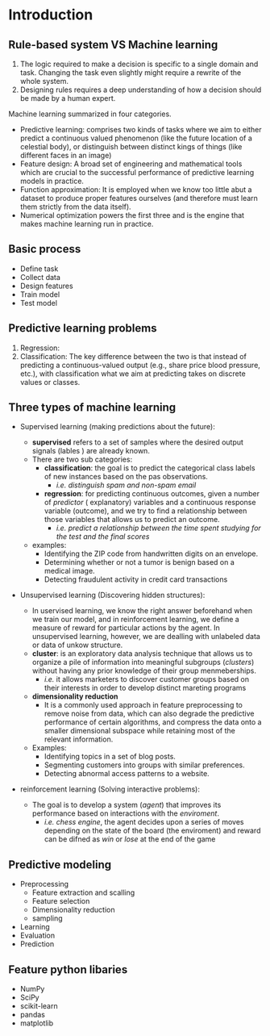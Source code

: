 # Introduction

## Rule-based system VS Machine learning

1. The logic required to make a decision is specific to a single domain and task. Changing the task even slightly might require a rewrite of the whole system.
1. Designing rules requires a deep understanding of how a decision should be made by a human expert.

Machine learning summarized in four categories.

- Predictive learning: comprises two kinds of tasks where we aim to either predict a continuous valued phenomenon (like the future location of a celestial body), or distinguish between distinct kings of things (like different faces in an image)
- Feature design: A broad set of engineering and mathematical tools which are crucial to the successful performance of predictive learning models in practice.
- Function approximation: It is employed when we know too little abut a dataset to produce proper features ourselves (and therefore must learn them strictly from the data itself).
- Numerical optimization  powers the first three and is the engine that makes machine learning run in practice.

## Basic process

- Define task
- Collect data
- Design features
- Train model
- Test model

## Predictive learning problems

1. Regression:
2. Classification: The key difference between the two is that instead of predicting a continuous-valued output (e.g., share price blood pressure, etc.), with classification what we aim at predicting takes on discrete values or classes.

## Three types of machine learning

- Supervised learning (making predictions about the future):
  - **supervised** refers to a set of samples where the desired output signals (lables ) are already known.
  - There are two sub categories:
    - **classification**: the goal is to predict the categorical class labels of new instances based on the pas observations.
      - _i.e. distinguish spam and non-spam email_
    - **regression**: for predicting continuous outcomes, given a number of _predictor_ ( explanatory) variables and a continuous response variable (outcome), and we try to find a relationship between those variables that allows us to predict an outcome.
      - _i.e. predict a relationship between the time spent studying for the test and the final scores_
  - examples:
    - Identifying the ZIP code from handwritten digits on an envelope.
    - Determining whether or not a tumor is benign based on a medical image.
    - Detecting fraudulent activity in credit card transactions

- Unsupervised learning (Discovering hidden structures):
  - In uservised learning, we know the right answer beforehand when we train our model, and in reinforcement learning, we define a measure of reward for particular actions by the agent. In unsupervised learning, however, we are dealling with unlabeled data or data of unkow structure.
  - **cluster**: is an exploratory data analysis technique that allows us to organize a pile of information into meaningful subgroups (_clusters_) without having any prior knowledge of their group menmeberships.
    - _i.e._ it allows marketers to discover customer groups based on their interests in order to develop distinct mareting programs
  - **dimensionality reduction**
    - It is a commonly used approach in feature preprocessing to remove noise from data, which can also degrade the predictive performance of certain algorithms, and compress the data onto a smaller dimensional subspace while retaining most of the relevant information. 
  - Examples:
    - Identifying topics in a set of blog posts.
    - Segmenting customers into groups with similar preferences.
    - Detecting abnormal access patterns to a website.

- reinforcement learning (Solving interactive problems):
  - The goal is to develop a system (_agent_) that improves its performance based on interactions with the _enviroment_.
    - _i.e. chess engine_, the agent decides upon a series of moves depending on the state of the board (the enviroment) and reward can be difned as _win_ or _lose_ at the end of the game

## Predictive modeling

- Preprocessing
  - Feature extraction and scalling
  - Feature selection
  - Dimensionality reduction
  - sampling
- Learning
- Evaluation
- Prediction


## Feature python libaries

- NumPy
- SciPy
- scikit-learn
- pandas
- matplotlib
